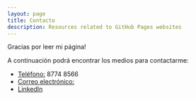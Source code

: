 ```yaml
---
layout: page
title: Contacto
description: Resources related to GitHub Pages websites
---
```


Gracias por leer mi página!

A continuación podrá encontrar los medios para contactarme:


- [Teléfono:](506) 8774 8566
- [Correo electrónico:](bara200104@gmail.com)
- [LinkedIn](https://www.linkedin.com/in/andr%C3%A9s-barahona-102016a0/)
